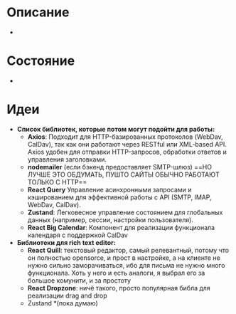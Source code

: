 # Описание
* 
# Состояние
* 
# Идеи
* **Список библиотек, которые потом могут подойти для работы:**
	* **Axios**: Подходит для HTTP-базированных протоколов (WebDav, CalDav), так как они работают через RESTful или XML-based API. Axios удобен для отправки HTTP-запросов, обработки ответов и управления заголовками.
	* **nodemailer** (если бэкенд предоставляет SMTP-шлюз) ==НО ЛУЧШЕ ЭТО ОБДУМАТЬ, ПУШТО САЙТЫ ОБЫЧНО РАБОТАЮТ ТОЛЬКО С HTTP==
	* **React Query** Управление асинхронными запросами и кэшированием для эффективной работы с API (SMTP, IMAP, WebDav, CalDav).
	* **Zustand**: Легковесное управление состоянием для глобальных данных (например, сессии, настройки пользователя).
	* **React Big Calendar**: Компонент для реализации функционала календаря с поддержкой CalDav
* **Библиотеки для rich text editor:**
	* **React Quill**: текстовый редактор, самый релевантный, потому что он полностью opensorce, и прост в настройке, а на клиенте не нужно сильно заморачиваться, ибо для письма не нужно много функционала. Хоть у него и есть аналоги, я выбрал его за большое комунити, и за простоту
	* **React Dropzone**: ничё такого, просто популярная библа для реализации drag and drop
	* Zustand *(пока думаю)